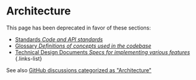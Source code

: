 # Architecture

This page has been deprecated in favor of these sections:

- [Standards *Code and API standards*](/en/engineering/standards)
- [Glossary *Definitions of concepts used in the codebase*](/en/engineering/glossary)
- [Technical Design Documents *Specs for implementing various features*](/en/engineering/specs)
{.links-list}


See also  [GitHub discussions categorized as "Architecture"](https://github.com/centerofci/mathesar/discussions/categories/architecture)
